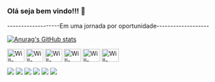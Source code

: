 ### Olá seja bem vindo!!! 👋
-------------------Em uma jornada por oportunidade-------------------

[![Anurag's GitHub stats](https://github-readme-stats.vercel.app/api?username=WilbeSouza&show_icons=true&theme=merko)](https://github.com/WilbeSouza/github-readme-stats)

<div>
<img align="center" alt="Will-Python" height="30" width="40" img src="https://cdn.jsdelivr.net/gh/devicons/devicon@latest/icons/javascript/javascript-plain.svg"/>
<img align="center" alt="Will-Python" height="30" width="40" img 
src="https://cdn.jsdelivr.net/gh/devicons/devicon@latest/icons/css3/css3-original.svg"/>
<img align="center" alt="Will-Python" height="30" width="40" img src="https://cdn.jsdelivr.net/gh/devicons/devicon@latest/icons/html5/html5-original.svg" />
<img align="center" alt="Will-Python" height="30" width="40" img src="https://cdn.jsdelivr.net/gh/devicons/devicon@latest/icons/jquery/jquery-original.svg" />
<img align="center" alt="Will-Python" height="30" width="40" img src="https://cdn.jsdelivr.net/gh/devicons/devicon@latest/icons/mysql/mysql-original.svg" />
<img align="center" alt="Will-Python" height="30" width="40" img src="https://cdn.jsdelivr.net/gh/devicons/devicon@latest/icons/php/php-original.svg" />
</div>

<a href="https://www.youtube.com/channel/UC_-uuuZbY0AAt9CViNzvc-Q" target="_blank"><img src="https://img.shields.io/badge/YouTube-FF0000?style=for-the-badge&logo=youtube&logoColor=white" target="_blank"></a>
<a href="https://instagram.com/rafaballerini" target="_blank"><img src="https://img.shields.io/badge/-Instagram-%23E4405F?style=for-the-badge&logo=instagram&logoColor=white" target="_blank"></a>
<a href="https://www.twitch.tv/rafaballerinii" target="_blank"><img src="https://img.shields.io/badge/Twitch-9146FF?style=for-the-badge&logo=twitch&logoColor=white" target="_blank"></a>
<a href="https://discord.com/channels/@WilbeSouza" target="_blank"><img src="https://img.shields.io/badge/Discord-7289DA?style=for-the-badge&logo=discord&logoColor=white" target="_blank"></a> 
<a href = "mailto:wilbe.souza.ribeiro@hotmail.com"><img src="https://img.shields.io/badge/Microsoft_Outlook-0078D4?style=for-the-badge&logo=microsoft-outlook&logoColor=white"></a>
<a href="https://www.linkedin.com/in/wilbesouzaribeiro" target="_blank"><img src="https://img.shields.io/badge/-LinkedIn-%230077B5?style=for-the-badge&logo=linkedin&logoColor=white" target="_blank"></a>
  
</div>

